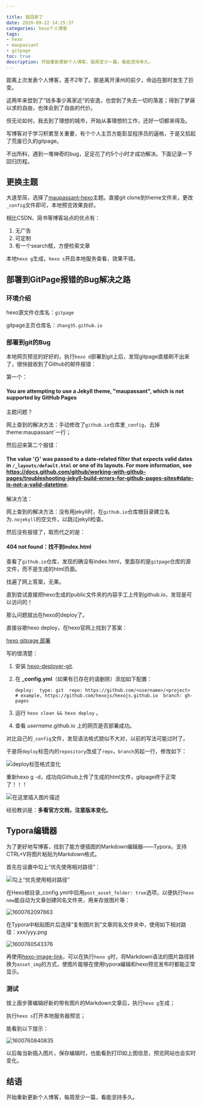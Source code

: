 ```yaml
---

title: 我回来了
date: 2020-09-22 14:25:37
categories: hexo个人博客
tags: 
- hexo
- maupassant
- gitpage
toc: true
description: 开始重新更新个人博客，每周至少一篇，看能坚持多久。
---
```


距离上次发表个人博客，差不2年了。那是离开涿州的前夕，命运在那时发生了巨变。

这两年来尝到了“钱多事少离家近”的安逸，也尝到了失去一切的落差；得到了梦寐以求的自由，也体会到了自由的代价。

但无论如何，我去到了理想的城市，开始从事理想的工作，还好一切都来得及。

写博客对于学习积累至关重要，有个个人主页方能彰显程序员的逼格，于是又拾起了荒废已久的gitpage。

不出所料，遇到一堆神奇的bug，足足花了约5个小时才成功解决。下面记录一下回归历程。



## 更换主题

大道至简，选择了[maupassant-hexo](https://github.com/tufu9441/maupassant-hexo)主题。直接git clone到theme文件夹，更改`_config`文件即可，本地预览效果良好。

相比CSDN、简书等博客站点的优点有：

1. 无广告
2. 可定制
3. 有一个search框，方便检索文章

本地`hexo g`生成，`hexo s`开启本地服务查看，效果不错。


## 部署到GitPage报错的Bug解决之路

### 环境介绍

hexo源文件仓库名：`gitpage`

gitpage主页仓库名：`zhang35.github.io`

### 部署到git的Bug

本地网页预览的好好的，执行`hexo d`部署到git上后，发现gitpage直接刷不出来了，很快就收到了Github的邮件报错：

第一个：

#### You are attempting to use a Jekyll theme, "maupassant", which is not supported by GitHub Pages

主题问题？

网上查到的解决方法：手动修改了`github.io`仓库里`_config`，去掉theme:maupassant`一行；

然后迎来第二个报错：

#### The value '{}' was passed to a date-related filter that expects valid dates in `/_layouts/default.html` or one of its layouts. For more information, see https://docs.github.com/github/working-with-github-pages/troubleshooting-jekyll-build-errors-for-github-pages-sites#date-is-not-a-valid-datetime.

解决方法：

网上查到的解决方法：没有用jekyll时，在`github.io`仓库根目录建立名为`.nojekyll`的空文件，以跳过jekyll检查。

然后没有报错了，取而代之的是：

#### 404 not found：找不到index.html

查看了`github.io`仓库，发现的确没有index.html，里面存的是`gitpage`仓库的源文件，而不是生成的html页面。

找遍了网上答案，无果。

直到尝试直接把hexo生成的public文件夹的内容手工上传到github.io，发现是可以访问的！



那么问题就出在hexo的deploy了。

直接谷歌hexo deploy，在hexo官网上找到了答案：

[hexo gitpage 部署](https://hexo.io/zh-cn/docs/github-pages)

写的很清楚：

1. 安装 [hexo-deployer-git](https://github.com/hexojs/hexo-deployer-git).

2. 在 **_config.yml**（如果有已存在的请删除）添加如下配置：

   ```
   deploy:  type: git  repo: https://github.com/<username>/<project>  # example, https://github.com/hexojs/hexojs.github.io  branch: gh-pages
   ```

3. 运行 `hexo clean && hexo deploy` 。

4. 查看 *username*.github.io 上的网页是否部署成功。

   

对比自己的`_config`文件，发现语法格式貌似不大对，以前的写法可能过时了。

于是将`deploy`标签内的`repository`改成了`repo`，`branch`另起一行，修改如下：

![deploy标签格式变化](return-to-blog/2.png)


重新hexo g -d，成功向Github上传了生成的html文件，gitpage终于正常了！！！

![在这里插入图片描述](return-to-blog/1.png)



经验教训是：**多看官方文档，注意版本变化**。



## Typora编辑器

为了更好地写博客，找到了能方便插图的Markdown编辑器——Typora，支持CTRL+V将图片粘贴为Markdown格式。

首先在设置中勾上“优先使用相对路径”：

![勾上“优先使用相对路径”](return-to-blog/1600760712582.png)

在Hexo根目录_config.yml中启用`post_asset_folder: true`选项，以便执行`hexo new`能自动为文章创建同名文件夹，用来存放图片等：

![1600762097663](return-to-blog/1600762097663.png)



在Typora中粘贴图片后选择“复制图片到”文章同名文件夹中，使用如下相对路径：xxx/yyy.png

![1600760543376](return-to-blog/1600760543376.png)

再使用[hexo-image-link](https://github.com/cocowool/hexo-image-link)，可以在执行`hexo g`时，将Markdown语法的图片路径转换为`asset_img`的方式，使图片能够在使用typora编辑和hexo预览发布时都能正常显示。



### 测试

按上面步骤编辑好新的带有图片的Markdown文章后，执行`hexo g`生成；

执行`hexo s`打开本地服务器预览；

能看到以下提示：

![1600760840835](return-to-blog/1600760840835.png)

以后每当新插入图片，保存编辑时，也能看到打印如上图信息，预览网站也会实时变化。



## 结语

开始重新更新个人博客，每周至少一篇，看能坚持多久。